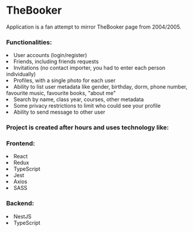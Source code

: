 # TheBooker
Application is a fan attempt to mirror TheBooker page from 2004/2005.

<h3>Functionalities:</h3>
<li>User accounts (login/register)</li>
<li>Friends, including friends requests</li>
<li>Invitations (no contact importer, you had to enter each person individually)</li>
<li>Profiles, with a single photo for each user</li>
<li>Ability to list user metadata like gender, birthday, dorm, phone number, favourite music, favourite books, "about me"</li>
<li>Search by name, class year, courses, other metadata</li>
<li>Some privacy restrictions to limit who could see your profile</li>
<li>Ability to send message to other user</li>

<h3>Project is created after hours and uses technology like:</h3>
<h3>Frontend:</h3>
<li>React</li>
<li>Redux</li>
<li>TypeScript</li>
<li>Jest</li>
<li>Axios</li>
<li>SASS</li>

<h3>Backend:</h3>
<li>NestJS</li>
<li>TypeScript</li>
